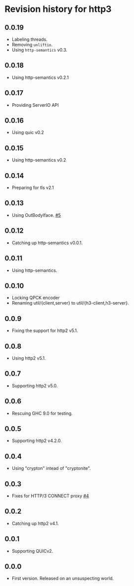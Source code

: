 # Revision history for http3

## 0.0.19

* Labeling threads.
* Removing `unliftio`.
* Using `http-semantics` v0.3.

## 0.0.18

* Using http-semantics v0.2.1

## 0.0.17

* Providing ServerIO API

## 0.0.16

* Using quic v0.2

## 0.0.15

* Using http-semantics v0.2

## 0.0.14

* Preparing for tls v2.1

## 0.0.13

* Using OutBodyIface.
  [#5](https://github.com/kazu-yamamoto/http3/pull/5)

## 0.0.12

* Catching up http-semantics v0.0.1.

## 0.0.11

* Using http-semantics.

## 0.0.10

* Locking QPCK encoder
* Renaming util/{client,server} to util/{h3-client,h3-server}.

## 0.0.9

* Fixing the support for http2 v5.1.

## 0.0.8

* Using http2 v5.1.

## 0.0.7

* Supporting http2 v5.0.

## 0.0.6

* Rescuing GHC 9.0 for testing.

## 0.0.5

* Supporting http2 v4.2.0.

## 0.0.4

* Using "crypton" intead of "cryptonite".

## 0.0.3

* Fixes for HTTP/3 CONNECT proxy
  [#4](https://github.com/kazu-yamamoto/http3/pull/4)

## 0.0.2

* Catching up http2 v4.1.

## 0.0.1

* Supporting QUICv2.

## 0.0.0

* First version. Released on an unsuspecting world.
